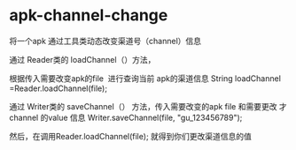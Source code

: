 # apk-channel-change
将一个apk 通过工具类动态改变渠道号（channel）信息

通过 Reader类的 loadChannel（）方法，

根据传入需要改变apk的file  进行查询当前 apk的渠道信息
String loadChannel =Reader.loadChannel(file);

通过 Writer类的 saveChannel（） 方法，传入需要改变的apk file
和需要更改 才channel 的value 信息
 Writer.saveChannel(file, "gu_123456789");
 
 
 然后，在调用Reader.loadChannel(file); 就得到你们更改渠道信息的值
